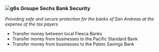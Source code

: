 ### ![g6s](https://github.com/MIAgimir/mi_jobpack/assets/116332087/0e6f18b1-927e-4023-844e-67fd8291d7ca) Groupe Sechs Bank Security
*Providing safe and secure protection for the banks of San Andreas at the expense of the tax payers*
* Transfer money between local Fleeca Banks
* Transfer money from businesses to the Pacific Standard Bank
* Transfer money from businesses to the Paleto Savings Bank